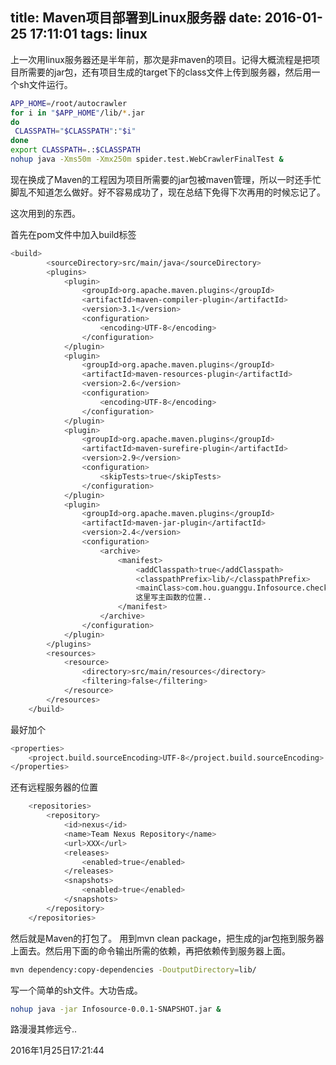 title: Maven项目部署到Linux服务器
date: 2016-01-25 17:11:01
tags: linux
---
上一次用linux服务器还是半年前，那次是非maven的项目。记得大概流程是把项目所需要的jar包，还有项目生成的target下的class文件上传到服务器，然后用一个sh文件运行。

``` bash
APP_HOME=/root/autocrawler
for i in "$APP_HOME"/lib/*.jar
do
 CLASSPATH="$CLASSPATH":"$i"
done
export CLASSPATH=.:$CLASSPATH
nohup java -Xms50m -Xmx250m spider.test.WebCrawlerFinalTest &
```

现在换成了Maven的工程因为项目所需要的jar包被maven管理，所以一时还手忙脚乱不知道怎么做好。好不容易成功了，现在总结下免得下次再用的时候忘记了。

<!--more-->

这次用到的东西。

首先在pom文件中加入build标签
``` bash
<build>
		<sourceDirectory>src/main/java</sourceDirectory>
		<plugins>
			<plugin>
				<groupId>org.apache.maven.plugins</groupId>
				<artifactId>maven-compiler-plugin</artifactId>
				<version>3.1</version>
				<configuration>
					<encoding>UTF-8</encoding>
				</configuration>
			</plugin>
			<plugin>
				<groupId>org.apache.maven.plugins</groupId>
				<artifactId>maven-resources-plugin</artifactId>
				<version>2.6</version>
				<configuration>
					<encoding>UTF-8</encoding>
				</configuration>
			</plugin>
			<plugin>
				<groupId>org.apache.maven.plugins</groupId>
				<artifactId>maven-surefire-plugin</artifactId>
				<version>2.9</version>
				<configuration>
					<skipTests>true</skipTests>
				</configuration>
			</plugin>
			<plugin>
				<groupId>org.apache.maven.plugins</groupId>
				<artifactId>maven-jar-plugin</artifactId>
				<version>2.4</version>
				<configuration>
					<archive>
						<manifest>
							<addClasspath>true</addClasspath>
							<classpathPrefix>lib/</classpathPrefix>
							<mainClass>com.hou.guanggu.Infosource.checkWebsite.AnalyseLogScheduler</mainClass>
							这里写主函数的位置..
						</manifest>
					</archive>
				</configuration>
			</plugin>
		</plugins>
		<resources>
			<resource>
				<directory>src/main/resources</directory>
				<filtering>false</filtering>
			</resource>
		</resources>
	</build>
```

最好加个
``` bash
<properties>
	<project.build.sourceEncoding>UTF-8</project.build.sourceEncoding>
</properties>
```

还有远程服务器的位置
``` bash
	<repositories>
		<repository>
			<id>nexus</id>
			<name>Team Nexus Repository</name>
			<url>XXX</url>
			<releases>
				<enabled>true</enabled>
			</releases>
			<snapshots>
				<enabled>true</enabled>
			</snapshots>
		</repository>
	</repositories>
```

然后就是Maven的打包了。
用到mvn clean package，把生成的jar包拖到服务器上面去。然后用下面的命令输出所需的依赖，再把依赖传到服务器上面。

``` bash
mvn dependency:copy-dependencies -DoutputDirectory=lib/
```

写一个简单的sh文件。大功告成。

``` bash
nohup java -jar Infosource-0.0.1-SNAPSHOT.jar &
```

路漫漫其修远兮..

2016年1月25日17:21:44